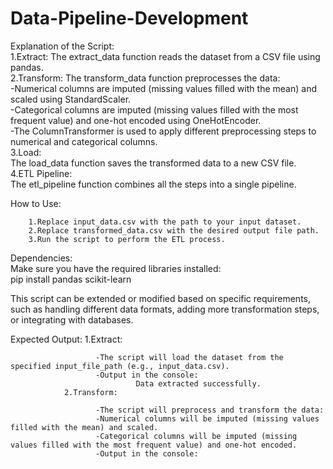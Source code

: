# Data-Pipeline-Development
Explanation of the Script:                                                                                                                                                                                         
		1.Extract:
			The extract_data function reads the dataset from a CSV file using pandas.      
		2.Transform:
			The transform_data function preprocesses the data:                                                                                                                                                        
			-Numerical columns are imputed (missing values filled with the mean) and scaled using StandardScaler.                                                                                                      
			-Categorical columns are imputed (missing values filled with the most frequent value) and one-hot encoded using OneHotEncoder.                                                                             
			-The ColumnTransformer is used to apply different preprocessing steps to numerical and categorical columns.                                                                                                
		3.Load:                                                                                                                                                                                                      
			The load_data function saves the transformed data to a new CSV file.                                                                                                                                       
		4.ETL Pipeline:                                                                                                                                                                                              
			The etl_pipeline function combines all the steps into a single pipeline.                                                                                                                                           

How to Use:

		1.Replace input_data.csv with the path to your input dataset.
		2.Replace transformed_data.csv with the desired output file path.
		3.Run the script to perform the ETL process.


Dependencies:                                                                                                                                                                                                      
Make sure you have the required libraries installed:                                                                                                                                                                                    
             pip install pandas scikit-learn

This script can be extended or modified based on specific requirements, such as handling different data formats, adding more transformation steps, or integrating with databases.


Expected Output:
		1.Extract:

                       -The script will load the dataset from the specified input_file_path (e.g., input_data.csv).
                       -Output in the console:
                                Data extracted successfully.
                2.Transform:

                       -The script will preprocess and transform the data:
                       -Numerical columns will be imputed (missing values filled with the mean) and scaled.
                       -Categorical columns will be imputed (missing values filled with the most frequent value) and one-hot encoded.
                       -Output in the console:


